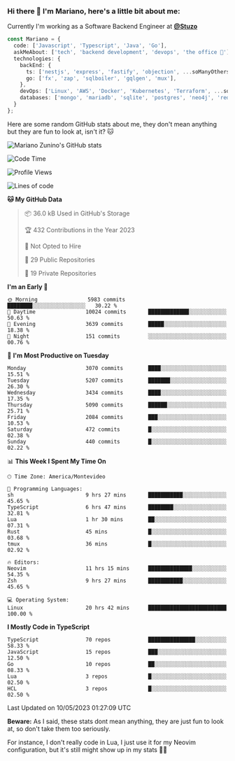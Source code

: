 ### Hi there 👋 I'm Mariano, here's a little bit about me:

Currently I'm working as a Software Backend Engineer at [**@Stuzo**](https://www.stuzo.com/)

```ts
const Mariano = {
  code: ['Javascript', 'Typescript', 'Java', 'Go'],
  askMeAbout: ['tech', 'backend development', 'devops', 'the office 💼'],
  technologies: {
    backEnd: {
      ts: ['nestjs', 'express', 'fastify', 'objection', ...soManyOthersFrameworks],
      go: ['fx', 'zap', 'sqlboiler', 'gqlgen', 'mux'],
    },
    devOps: ['Linux', 'AWS', 'Docker', 'Kubernetes', 'Terraform', ...soManyOthersTools],
    databases: ['mongo', 'mariadb', 'sqlite', 'postgres', 'neo4j', 'redis'],
  }
};
```

Here are some random GitHub stats about me, they don't mean anything but they are fun to look at, isn't it? 🐱

![Mariano Zunino's GitHub stats](https://github-readme-stats.vercel.app/api?username=marianozunino&count_private=true&show_icons=true&theme=radical)

<!--START_SECTION:waka-->
![Code Time](http://img.shields.io/badge/Code%20Time-739%20hrs%2054%20mins-blue)

![Profile Views](http://img.shields.io/badge/Profile%20Views-0-blue)

![Lines of code](https://img.shields.io/badge/From%20Hello%20World%20I%27ve%20Written-6.9%20million%20lines%20of%20code-blue)

**🐱 My GitHub Data** 

> 📦 36.0 kB Used in GitHub's Storage 
 > 
> 🏆 432 Contributions in the Year 2023
 > 
> 🚫 Not Opted to Hire
 > 
> 📜 29 Public Repositories 
 > 
> 🔑 19 Private Repositories 
 > 
**I'm an Early 🐤** 

```text
🌞 Morning                5983 commits        ████████░░░░░░░░░░░░░░░░░   30.22 % 
🌆 Daytime                10024 commits       █████████████░░░░░░░░░░░░   50.63 % 
🌃 Evening                3639 commits        █████░░░░░░░░░░░░░░░░░░░░   18.38 % 
🌙 Night                  151 commits         ░░░░░░░░░░░░░░░░░░░░░░░░░   00.76 % 
```
📅 **I'm Most Productive on Tuesday** 

```text
Monday                   3070 commits        ████░░░░░░░░░░░░░░░░░░░░░   15.51 % 
Tuesday                  5207 commits        ███████░░░░░░░░░░░░░░░░░░   26.30 % 
Wednesday                3434 commits        ████░░░░░░░░░░░░░░░░░░░░░   17.35 % 
Thursday                 5090 commits        ██████░░░░░░░░░░░░░░░░░░░   25.71 % 
Friday                   2084 commits        ███░░░░░░░░░░░░░░░░░░░░░░   10.53 % 
Saturday                 472 commits         █░░░░░░░░░░░░░░░░░░░░░░░░   02.38 % 
Sunday                   440 commits         █░░░░░░░░░░░░░░░░░░░░░░░░   02.22 % 
```


📊 **This Week I Spent My Time On** 

```text
🕑︎ Time Zone: America/Montevideo

💬 Programming Languages: 
sh                       9 hrs 27 mins       ███████████░░░░░░░░░░░░░░   45.65 % 
TypeScript               6 hrs 47 mins       ████████░░░░░░░░░░░░░░░░░   32.81 % 
Lua                      1 hr 30 mins        ██░░░░░░░░░░░░░░░░░░░░░░░   07.31 % 
Rust                     45 mins             █░░░░░░░░░░░░░░░░░░░░░░░░   03.68 % 
tmux                     36 mins             █░░░░░░░░░░░░░░░░░░░░░░░░   02.92 % 

🔥 Editors: 
Neovim                   11 hrs 15 mins      ██████████████░░░░░░░░░░░   54.35 % 
Zsh                      9 hrs 27 mins       ███████████░░░░░░░░░░░░░░   45.65 % 

💻 Operating System: 
Linux                    20 hrs 42 mins      █████████████████████████   100.00 % 
```

**I Mostly Code in TypeScript** 

```text
TypeScript               70 repos            ███████████████░░░░░░░░░░   58.33 % 
JavaScript               15 repos            ███░░░░░░░░░░░░░░░░░░░░░░   12.50 % 
Go                       10 repos            ██░░░░░░░░░░░░░░░░░░░░░░░   08.33 % 
Lua                      3 repos             █░░░░░░░░░░░░░░░░░░░░░░░░   02.50 % 
HCL                      3 repos             █░░░░░░░░░░░░░░░░░░░░░░░░   02.50 % 
```




 Last Updated on 10/05/2023 01:27:09 UTC
<!--END_SECTION:waka-->

**Beware:** As I said, these stats dont mean anything, they are just fun to look at, so don't take them too seriously.

For instance, I don't really code in Lua, I just use it for my Neovim configuration, but it's still might show up in my stats 🤷‍♂️
